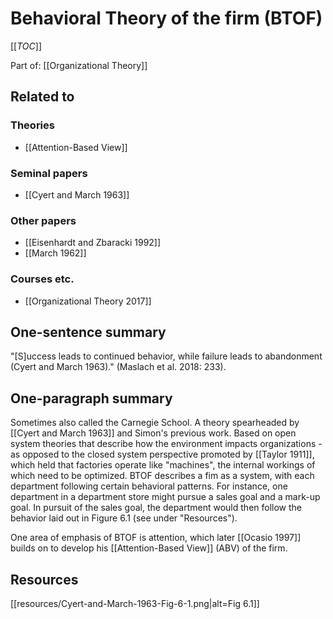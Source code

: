 # Behavioral Theory of the firm (BTOF)

[[_TOC_]]

Part of: [[Organizational Theory]]

## Related to

### Theories
* [[Attention-Based View]]

### Seminal papers
* [[Cyert and March 1963]]

### Other papers
* [[Eisenhardt and Zbaracki 1992]]
* [[March 1962]]

### Courses etc.
* [[Organizational Theory 2017]]

## One-sentence summary
"[S]uccess leads to continued behavior, while failure leads to abandonment (Cyert and March 1963)." (Maslach et al. 2018: 233).

## One-paragraph summary
Sometimes also called the Carnegie School. A theory spearheaded by [[Cyert and March 1963]] and Simon's previous work. Based on open system theories that describe how the environment impacts organizations - as opposed to the closed system perspective promoted by [[Taylor 1911]], which held that factories operate like "machines", the internal workings of which need to be optimized. BTOF describes a fim as a system, with each department following certain behavioral patterns. For instance, one department in a department store might pursue a sales goal and a mark-up goal. In pursuit of the sales goal, the department would then follow the behavior laid out in Figure 6.1 (see under "Resources").

One area of emphasis of BTOF is attention, which later [[Ocasio 1997]] builds on to develop his [[Attention-Based View]] (ABV) of the firm. 

## Resources
[[resources/Cyert-and-March-1963-Fig-6-1.png|alt=Fig 6.1]]